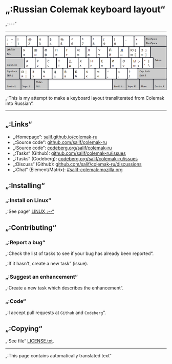 # „:Russian Colemak keyboard layout“

„:---“

---

![„:Preview the Russian Colemak“](./media/preview.png)

„:This is my attempt to make a keyboard layout transliterated from Colemak into Russian“.

---

## „:Links“

* „:Homepage“: [salif.github.io/colemak-ru](https://salif.github.io/colemak-ru/)
* „:Source code“: [github.com/salif/colemak-ru](https://github.com/salif/colemak-ru)
* „:Source code“: [codeberg.org/salif/colemak-ru](https://codeberg.org/salif/colemak-ru)
* „:Tasks“ (Github): [github.com/salif/colemak-ru/issues](https://github.com/salif/colemak-ru/issues)
* „:Tasks“ (Codeberg): [codeberg.org/salif/colemak-ru/issues](https://codeberg.org/salif/colemak-ru/issues)
* „:Discuss“ (Github): [github.com/salif/colemak-ru/discussions](https://github.com/salif/colemak-ru/discussions)
* „:Chat“ (Element/Matrix): [#salif-colemak:mozilla.org](https://matrix.to/#/#salif-colemak:mozilla.org)

## „:Installing“

### „:Install on Linux“

„:See page“ [LINUX„:--“](./LINUX„:--“)

## „:Contributing“

### „:Report a bug“

„:Check the list of tasks to see if your bug has already been reported“.

„:If it hasn't, create a new task“ (issue).

### „:Suggest an enhancement“

„:Create a new task which describes the enhancement“.

### „:Code“

„:I accept pull requests at `Github` and `Codeberg`“.

## „:Copying“

„:See file“ [LICENSE.txt](./LICENSE.txt).

---

„:This page contains automatically translated text“
